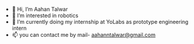 - 👋 Hi, I’m Aahan Talwar
- 👀 I’m interested in robotics
- 🌱 I’m currently doing my internship at YoLabs as prototype engineering intern
- 📫 you can contact me by mail- aahanntalwar@gmail.com

<!---
Talwar25/Talwar25 is a ✨ special ✨ repository because its `README.md` (this file) appears on your GitHub profile.
You can click the Preview link to take a look at your changes.
--->
